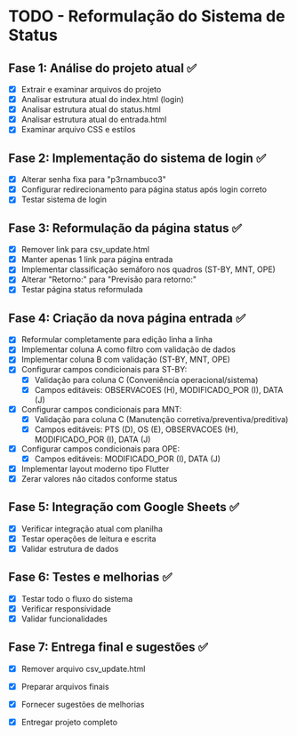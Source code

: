 # TODO - Reformulação do Sistema de Status

## Fase 1: Análise do projeto atual ✅
- [x] Extrair e examinar arquivos do projeto
- [x] Analisar estrutura atual do index.html (login)
- [x] Analisar estrutura atual do status.html
- [x] Analisar estrutura atual do entrada.html
- [x] Examinar arquivo CSS e estilos

## Fase 2: Implementação do sistema de login ✅
- [x] Alterar senha fixa para "p3rnambuco3"
- [x] Configurar redirecionamento para página status após login correto
- [x] Testar sistema de login

## Fase 3: Reformulação da página status ✅
- [x] Remover link para csv_update.html
- [x] Manter apenas 1 link para página entrada
- [x] Implementar classificação semáforo nos quadros (ST-BY, MNT, OPE)
- [x] Alterar "Retorno:" para "Previsão para retorno:"
- [x] Testar página status reformulada

## Fase 4: Criação da nova página entrada ✅
- [x] Reformular completamente para edição linha a linha
- [x] Implementar coluna A como filtro com validação de dados
- [x] Implementar coluna B com validação (ST-BY, MNT, OPE)
- [x] Configurar campos condicionais para ST-BY:
  - [x] Validação para coluna C (Conveniência operacional/sistema)
  - [x] Campos editáveis: OBSERVACOES (H), MODIFICADO_POR (I), DATA (J)
- [x] Configurar campos condicionais para MNT:
  - [x] Validação para coluna C (Manutenção corretiva/preventiva/preditiva)
  - [x] Campos editáveis: PTS (D), OS (E), OBSERVACOES (H), MODIFICADO_POR (I), DATA (J)
- [x] Configurar campos condicionais para OPE:
  - [x] Campos editáveis: MODIFICADO_POR (I), DATA (J)
- [x] Implementar layout moderno tipo Flutter
- [x] Zerar valores não citados conforme status

## Fase 5: Integração com Google Sheets ✅
- [x] Verificar integração atual com planilha
- [x] Testar operações de leitura e escrita
- [x] Validar estrutura de dados

## Fase 6: Testes e melhorias ✅
- [x] Testar todo o fluxo do sistema
- [x] Verificar responsividade
- [x] Validar funcionalidades

## Fase 7: Entrega final e sugestões ✅
- [x] Remover arquivo csv_update.html
- [x] Preparar arquivos finais
- [x] Fornecer sugestões de melhorias
- [x] Entregar projeto completo

